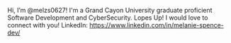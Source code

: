 Hi, I’m @melzs0627! I'm a Grand Cayon University graduate proficient Software Development and CyberSecurity. Lopes Up!
I would love to connect with you! 
LinkedIn: https://www.linkedin.com/in/melanie-spence-dev/

